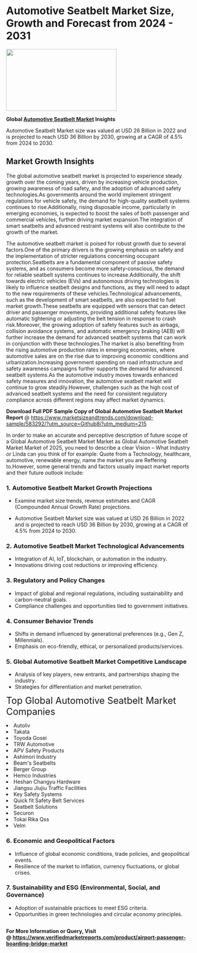<H1>Automotive Seatbelt Market Size, Growth and Forecast from 2024 - 2031</H1><img class="aligncenter size-medium wp-image-584254" src="https://thirdeyenews.in/wp-content/uploads/2024/09/Global-Market-Research-300x168.jpeg" alt="" width="300" height="168" /><p><strong>Global&nbsp;<a href="https://www.marketsizeandtrends.com/download-sample/583292/?utm_source=Github8j?utm_medium=215">Automotive Seatbelt Market</a> Insights</strong></p><p>Automotive Seatbelt Market size was valued at USD 26 Billion in 2022 and is projected to reach USD 36 Billion by 2030, growing at a CAGR of 4.5% from 2024 to 2030.</p><p><h2>Market Growth Insights</h2> <p>The global automotive seatbelt market is projected to experience steady growth over the coming years, driven by increasing vehicle production, growing awareness of road safety, and the adoption of advanced safety technologies.As governments around the world implement stringent regulations for vehicle safety, the demand for high-quality seatbelt systems continues to rise.Additionally, rising disposable income, particularly in emerging economies, is expected to boost the sales of both passenger and commercial vehicles, further driving market expansion.The integration of smart seatbelts and advanced restraint systems will also contribute to the growth of the market.</p> <p>The automotive seatbelt market is poised for robust growth due to several factors.One of the primary drivers is the growing emphasis on safety and the implementation of stricter regulations concerning occupant protection.Seatbelts are a fundamental component of passive safety systems, and as consumers become more safety-conscious, the demand for reliable seatbelt systems continues to increase.Additionally, the shift towards electric vehicles (EVs) and autonomous driving technologies is likely to influence seatbelt designs and functions, as they will need to adapt to the new requirements of these vehicles.Technological advancements, such as the development of smart seatbelts, are also expected to fuel market growth.These seatbelts are equipped with sensors that can detect driver and passenger movements, providing additional safety features like automatic tightening or adjusting the belt tension in response to crash risk.Moreover, the growing adoption of safety features such as airbags, collision avoidance systems, and automatic emergency braking (AEB) will further increase the demand for advanced seatbelt systems that can work in conjunction with these technologies.The market is also benefiting from the rising automotive production rates in emerging economies, where automotive sales are on the rise due to improving economic conditions and urbanization.Increasing government spending on road infrastructure and safety awareness campaigns further supports the demand for advanced seatbelt systems.As the automotive industry moves towards enhanced safety measures and innovation, the automotive seatbelt market will continue to grow steadily.However, challenges such as the high cost of advanced seatbelt systems and the need for consistent regulatory compliance across different regions may affect market dynamics.<p><span class=""><strong>Download Full PDF Sample Copy of Global Automotive Seatbelt Market Report</strong> @ <a href="https://www.marketsizeandtrends.com/download-sample/583292/?utm_source=Github8j?utm_medium=215" target="_blank">https://www.marketsizeandtrends.com/download-sample/583292/?utm_source=Github8j?utm_medium=215</a></span></p><p>In order to make an accurate and perceptive description of future scope of a Global&nbsp;Automotive Seatbelt Market Market as Global&nbsp;Automotive Seatbelt Market Market of 2025, you need to describe a clear Vision &ndash; What Industry or Linda can you think of for example: Quote from a Technology, healthcare, automotive, renewable energy, name the market you are Reffering to.However, some general trends and factors usually impact market reports and their future outlook include:</p><h3>1.&nbsp;<strong>Automotive Seatbelt Market Growth Projections</strong></h3><ul><li>Examine market size trends, revenue estimates and CAGR (Compounded Annual Growth Rate) projections.</li><li><p>Automotive Seatbelt Market size was valued at USD 26 Billion in 2022 and is projected to reach USD 36 Billion by 2030, growing at a CAGR of 4.5% from 2024 to 2030.</p></li></ul><h3>2.&nbsp;<strong>Automotive Seatbelt Market Technological Advancements</strong></h3><ul><li>Integration of AI, IoT, blockchain, or automation in the industry.</li><li>Innovations driving cost reductions or improving efficiency.</li></ul><h3>3.&nbsp;<strong>Regulatory and Policy Changes</strong></h3><ul><li>Impact of global and regional regulations, including sustainability and carbon-neutral goals.</li><li>Compliance challenges and opportunities tied to government initiatives.</li></ul><h3>4.&nbsp;<strong>Consumer Behavior Trends</strong></h3><ul><li>Shifts in demand influenced by generational preferences (e.g., Gen Z, Millennials).</li><li>Emphasis on eco-friendly, ethical, or personalized products/services.</li></ul><h3>5.&nbsp;<strong>Global Automotive Seatbelt Market Competitive Landscape</strong></h3><ul><li>Analysis of key players, new entrants, and partnerships shaping the industry.</li><li>Strategies for differentiation and market penetration.</li></ul><p data-pm-slice="1 1 []"><span style="color: inherit; font-family: inherit; font-size: 25px;">Top Global Automotive Seatbelt Market Companies</span></p><div class="" data-test-id=""><p><li> Autoliv</li><li> Takata</li><li> Toyoda Gosei</li><li> TRW Automotive</li><li> APV Safety Products</li><li> Ashimori Industry</li><li> Beam's Seatbelts</li><li> Berger Group</li><li> Hemco Industries</li><li> Heshan Changyu Hardware</li><li> Jiangsu Jiujiu Traffic Facilities</li><li> Key Safety Systems</li><li> Quick fit Safety Belt Services</li><li> Seatbelt Solutions</li><li> Securon</li><li> Tokai Rika Qss</li><li> Velm</li></p></div><h3>6.&nbsp;<strong>Economic and Geopolitical Factors</strong></h3><ul><li>Influence of global economic conditions, trade policies, and geopolitical events.</li><li>Resilience of the market to inflation, currency fluctuations, or global crises.</li></ul><h3>7.&nbsp;<strong>Sustainability and ESG (Environmental, Social, and Governance)</strong></h3><ul><li>Adoption of sustainable practices to meet ESG criteria.</li><li>Opportunities in green technologies and circular economy principles.</li></ul><h2><strong style="font-size: 14px;">For More Information or Query, Visit @&nbsp;</strong><a style="background-color: #ffffff; font-size: 14px;" href="https://www.marketsizeandtrends.com/report/automotive-seatbelt-market/" target="_blank">https://www.verifiedmarketreports.com/product/airport-passenger-boarding-bridge-market</a></h2>